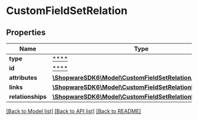 # CustomFieldSetRelation

## Properties
Name | Type | Description | Notes
------------ | ------------- | ------------- | -------------
**type** | [****](.md) |  | [optional] 
**id** | [****](.md) |  | [optional] 
**attributes** | [**\ShopwareSDK6\Model\CustomFieldSetRelationAttributes**](CustomFieldSetRelationAttributes.md) |  | [optional] 
**links** | [**\ShopwareSDK6\Model\CustomFieldSetRelationLinks**](CustomFieldSetRelationLinks.md) |  | [optional] 
**relationships** | [**\ShopwareSDK6\Model\CustomFieldSetRelationRelationships**](CustomFieldSetRelationRelationships.md) |  | [optional] 

[[Back to Model list]](../../README.md#documentation-for-models) [[Back to API list]](../../README.md#documentation-for-api-endpoints) [[Back to README]](../../README.md)

